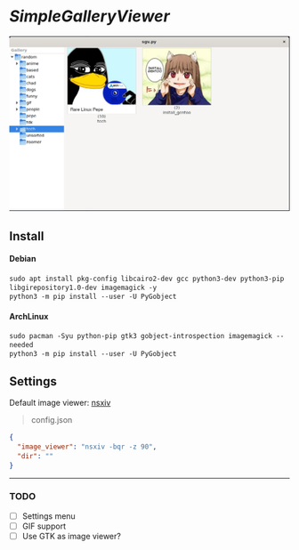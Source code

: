 # *SimpleGalleryViewer*

![demo](demo.png)


## Install
#### Debian
```
sudo apt install pkg-config libcairo2-dev gcc python3-dev python3-pip libgirepository1.0-dev imagemagick -y
python3 -m pip install --user -U PyGobject
```
#### ArchLinux
```
sudo pacman -Syu python-pip gtk3 gobject-introspection imagemagick --needed
python3 -m pip install --user -U PyGobject
```

## Settings
Default image viewer: [nsxiv](https://codeberg.org/nsxiv/nsxiv)

> config.json
```json
{
  "image_viewer": "nsxiv -bqr -z 90",
  "dir": ""
}
```
---
### TODO
- [ ] Settings menu
- [ ] GIF support
- [ ] Use GTK as image viewer?
